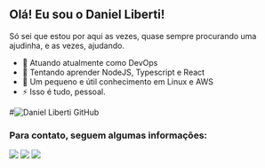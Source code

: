 ## Olá! Eu sou o Daniel Liberti!
Só sei que estou por aqui as vezes, quase sempre procurando uma ajudinha, e as vezes, ajudando.

- 🔭 Atuando atualmente como DevOps
- 🤔 Tentando aprender NodeJS, Typescript e React
- 💬 Um pequeno e útil conhecimento em Linux e AWS
- ⚡ Isso é tudo, pessoal.


#![Daniel Liberti GitHub](https://github-readme-stats.vercel.app/api?username=danliberti&show_icons=true&theme=algolia)


### Para contato, seguem algumas informações:
<div> 
  <a href="https://instagram.com/danliberti" target="_blank"><img src="https://img.shields.io/badge/-Instagram-%23E4405F?style=for-the-badge&logo=instagram&logoColor=white" target="_blank"></a>
  <a href = "mailto:daniel@liberti.dev.br"><img src="https://img.shields.io/badge/-Gmail-%23333?style=for-the-badge&logo=gmail&logoColor=white" target="_blank"></a>
  <a href="https://www.linkedin.com/in/daniel-liberti/" target="_blank"><img src="https://img.shields.io/badge/-LinkedIn-%230077B5?style=for-the-badge&logo=linkedin&logoColor=white" target="_blank"></a> 
